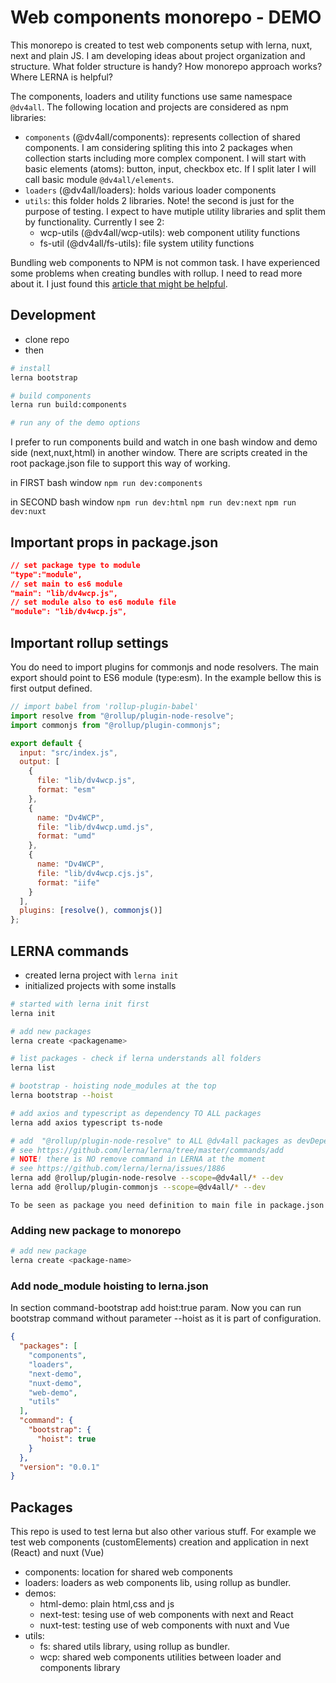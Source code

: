 # Web components monorepo - DEMO

This monorepo is created to test web components setup with lerna, nuxt, next and plain JS. I am developing ideas about project organization and structure. What folder structure is handy? How monorepo approach works? Where LERNA is helpful?

The components, loaders and utility functions use same namespace `@dv4all`. The following location and projects are considered as npm libraries:

- `components` (@dv4all/components): represents collection of shared components. I am considering spliting this into 2 packages when collection starts including more complex component. I will start with basic elements (atoms): button, input, checkbox etc. If I split later I will call basic module `@dv4all/elements`.
- `loaders` (@dv4all/loaders): holds various loader components
- `utils`: this folder holds 2 libraries. Note! the second is just for the purpose of testing. I expect to have mutiple utility libraries and split them by functionality. Currently I see 2:
  - wcp-utils (@dv4all/wcp-utils): web component utility functions
  - fs-util (@dv4all/fs-utils): file system utility functions

Bundling web components to NPM is not common task. I have experienced some problems when creating bundles with rollup. I need to read more about it.
I just found this [article that might be helpful](https://justinfagnani.com/2019/11/01/how-to-publish-web-components-to-npm/).

## Development

- clone repo
- then

```bash
# install
lerna bootstrap

# build components
lerna run build:components

# run any of the demo options

```

I prefer to run components build and watch in one bash window and demo side (next,nuxt,html) in another window. There are scripts created in the root package.json file to support this way of working.

in FIRST bash window
`npm run dev:components`

in SECOND bash window
`npm run dev:html`
`npm run dev:next`
`npm run dev:nuxt`

## Important props in package.json

```json
// set package type to module
"type":"module",
// set main to es6 module
"main": "lib/dv4wcp.js",
// set module also to es6 module file
"module": "lib/dv4wcp.js",

```

## Important rollup settings

You do need to import plugins for commonjs and node resolvers. The main export should point to ES6 module (type:esm). In the example bellow this is first output defined.

```javascript
// import babel from 'rollup-plugin-babel'
import resolve from "@rollup/plugin-node-resolve";
import commonjs from "@rollup/plugin-commonjs";

export default {
  input: "src/index.js",
  output: [
    {
      file: "lib/dv4wcp.js",
      format: "esm"
    },
    {
      name: "Dv4WCP",
      file: "lib/dv4wcp.umd.js",
      format: "umd"
    },
    {
      name: "Dv4WCP",
      file: "lib/dv4wcp.cjs.js",
      format: "iife"
    }
  ],
  plugins: [resolve(), commonjs()]
};
```

## LERNA commands

- created lerna project with `lerna init`
- initialized projects with some installs

```bash
# started with lerna init first
lerna init

# add new packages
lerna create <packagename>

# list packages - check if lerna understands all folders
lerna list

# bootstrap - hoisting node_modules at the top
lerna bootstrap --hoist

# add axios and typescript as dependency TO ALL packages
lerna add axios typescript ts-node

# add  "@rollup/plugin-node-resolve" to ALL @dv4all packages as devDependency
# see https://github.com/lerna/lerna/tree/master/commands/add
# NOTE! there is NO remove command in LERNA at the moment
# see https://github.com/lerna/lerna/issues/1886
lerna add @rollup/plugin-node-resolve --scope=@dv4all/* --dev
lerna add @rollup/plugin-commonjs --scope=@dv4all/* --dev

```

`To be seen as package you need definition to main file in package.json`

### Adding new package to monorepo

```bash
# add new package
lerna create <package-name>

```

### Add node_module hoisting to lerna.json

In section command-bootstrap add hoist:true param. Now you can run bootstrap command without parameter --hoist as it is part of configuration.

```json
{
  "packages": [
    "components",
    "loaders",
    "next-demo",
    "nuxt-demo",
    "web-demo",
    "utils"
  ],
  "command": {
    "bootstrap": {
      "hoist": true
    }
  },
  "version": "0.0.1"
}
```

## Packages

This repo is used to test lerna but also other various stuff. For example we test web components (customElements) creation and application in next (React) and nuxt (Vue)

- components: location for shared web components
- loaders: loaders as web components lib, using rollup as bundler.
- demos:
  - html-demo: plain html,css and js
  - next-test: tesing use of web components with next and React
  - nuxt-test: testing use of web components with nuxt and Vue
- utils:
  - fs: shared utils library, using rollup as bundler.
  - wcp: shared web components utilities between loader and components library
